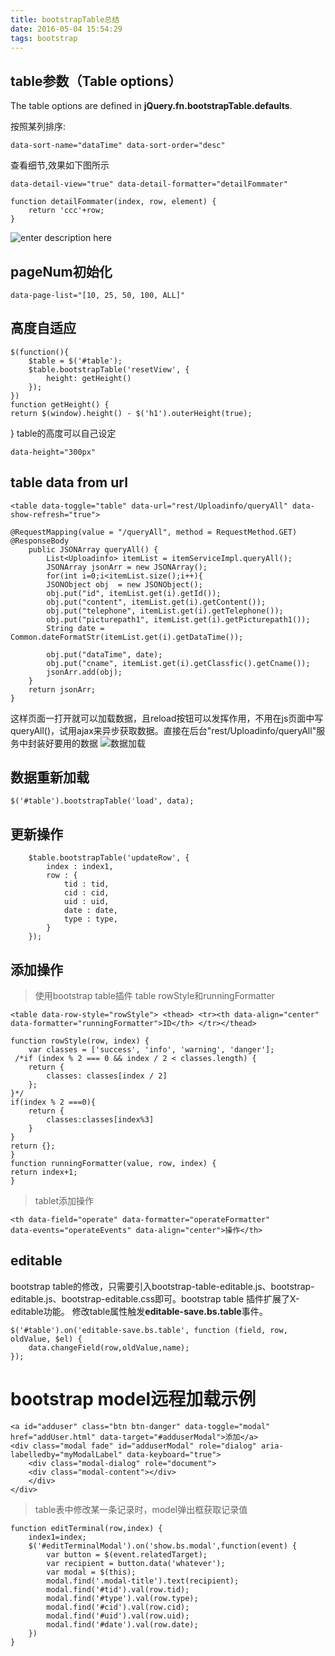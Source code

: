 ```yaml
---
title: bootstrapTable总结
date: 2016-05-04 15:54:29
tags: bootstrap
---
```


## table参数（Table options）
The table options are defined in **jQuery.fn.bootstrapTable.defaults**.

按照某列排序:
    
    data-sort-name="dataTime" data-sort-order="desc"
   
查看细节,效果如下图所示

    data-detail-view="true" data-detail-formatter="detailFommater"

    function detailFommater(index, row, element) {
    	return 'ccc'+row;
    }

![enter description here][1]
## pageNum初始化

    data-page-list="[10, 25, 50, 100, ALL]"

## 高度自适应

    $(function(){
    	$table = $('#table');
    	$table.bootstrapTable('resetView', {
    	    height: getHeight()
        });
    })
    function getHeight() {
    return $(window).height() - $('h1').outerHeight(true);
}
table的高度可以自己设定
    
    data-height="300px"
    
## table data from url
	
	<table data-toggle="table" data-url="rest/Uploadinfo/queryAll" data-show-refresh="true">
	
	@RequestMapping(value = "/queryAll", method = RequestMethod.GET)
    @ResponseBody
        public JSONArray queryAll() {
        	List<Uploadinfo> itemList = itemServiceImpl.queryAll();
        	JSONArray jsonArr = new JSONArray();
        	for(int i=0;i<itemList.size();i++){
			JSONObject obj  = new JSONObject();
			obj.put("id", itemList.get(i).getId());
			obj.put("content", itemList.get(i).getContent());
			obj.put("telephone", itemList.get(i).getTelephone());
			obj.put("picturepath1", itemList.get(i).getPicturepath1());
			String date = Common.dateFormatStr(itemList.get(i).getDataTime()); 
			
			obj.put("dataTime", date);
			obj.put("cname", itemList.get(i).getClassfic().getCname());
			jsonArr.add(obj);
		}
		return jsonArr;
	}
这样页面一打开就可以加载数据，且reload按钮可以发挥作用，不用在js页面中写queryAll()，试用ajax来异步获取数据。直接在后台"rest/Uploadinfo/queryAll"服务中封装好要用的数据
![数据加载][2]

## 数据重新加载
    
    $('#table').bootstrapTable('load', data);
  
## 更新操作
```
	$table.bootstrapTable('updateRow', {
		index : index1,
		row : {
			tid : tid,
			cid : cid,
			uid : uid,
			date : date,
			type : type,
		}
	});
```
## 添加操作

>使用bootstrap table插件
>table rowStyle和runningFormatter


    <table data-row-style="rowStyle"> <thead> <tr><th data-align="center" data-formatter="runningFormatter">ID</th> </tr></thead>

    function rowStyle(row, index) {
    	var classes = ['success', 'info', 'warning', 'danger'];
     /*if (index % 2 === 0 && index / 2 < classes.length) {
        return {
            classes: classes[index / 2]
        };
    }*/
    if(index % 2 ===0){
    	return {
    		classes:classes[index%3]
    	}
    }
    return {};
    }
    function runningFormatter(value, row, index) {
    return index+1;
    }


> tablet添加操作

    <th data-field="operate" data-formatter="operateFormatter"
    data-events="operateEvents" data-align="center">操作</th>

## editable
bootstrap table的修改，只需要引入bootstrap-table-editable.js、bootstrap-editable.js、bootstrap-editable.css即可。bootstrap table 插件扩展了X-editable功能。
修改table属性触发**editable-save.bs.table**事件。

    $('#table').on('editable-save.bs.table', function (field, row, oldValue, $el) {
    	data.changeField(row,oldValue,name);
    });
# bootstrap model远程加载示例 #

    <a id="adduser" class="btn btn-danger" data-toggle="modal"	href="addUser.html" data-target="#adduserModal">添加</a>
    <div class="modal fade" id="adduserModal" role="dialog" aria-labelledby="myModalLabel" data-keyboard="true">
        <div class="modal-dialog" role="document">
        <div class="modal-content"></div>
        </div>
    </div>
  

> table表中修改某一条记录时，model弹出框获取记录值

    function editTerminal(row,index) {
    	index1=index;
    	$('#editTerminalModal').on('show.bs.modal',function(event) {
    		var button = $(event.relatedTarget);
    		var recipient = button.data('whatever');
    		var modal = $(this);
    		modal.find('.modal-title').text(recipient);
    		modal.find('#tid').val(row.tid);
    		modal.find('#type').val(row.type);
    		modal.find('#cid').val(row.cid);
    		modal.find('#uid').val(row.uid);
    		modal.find('#date').val(row.date);
    	})
    }


  [1]: ./images/Image%201.png "Image 1.png"
  [2]: ./images/2.png "2.png"